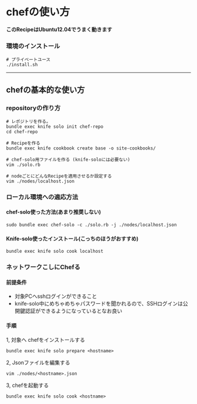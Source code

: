 chefの使い方
=======================

**このRecipeはUbuntu12.04でうまく動きます**


### 環境のインストール

```bash:bash
# プライベートユース
./install.sh
```

---

## chefの基本的な使い方

### repositoryの作り方

```bash:bash
# レポジトリを作る。
bundle exec knife solo init chef-repo
cd chef-repo

# Recipeを作る
bundle exec knife cookbook create base -o site-cookbooks/

# chef-solo用ファイルを作る (knife-soloには必要ない)
vim ./solo.rb

# nodeごとにどんなRecipeを適用させるか設定する
vim ./nodes/localhost.json
```

### ローカル環境への適応方法

#### chef-solo使った方法(あまり推奨しない)

``` bash:bash
sudo bundle exec chef-solo -c ./solo.rb -j ./nodes/localhost.json
```

#### Knife-solo使ったインストール(こっちのほうがおすすめ)

```bash:bash
bundle exec knife solo cook localhost
```

### ネットワークこしにChefる
#### 前提条件

- 対象PCへsshログインができること
- knife-solo中にめちゃめちゃパスワードを聞かれるので、SSHログインは公開鍵認証ができるようになっているとなお良い

#### 手順

1, 対象へ chefをインストールする

```bash:bash
bundle exec knife solo prepare <hostname>
```

2, Jsonファイルを編集する

```bash:bash
vim ./nodes/<hostname>.json
```

3, chefを起動する

```bash:bash
bundle exec knife solo cook <hostname>
```
